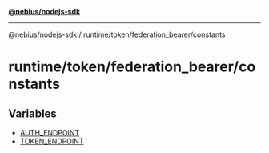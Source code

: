 [**@nebius/nodejs-sdk**](../../../../README.md)

***

[@nebius/nodejs-sdk](../../../../README.md) / runtime/token/federation\_bearer/constants

# runtime/token/federation\_bearer/constants

## Variables

- [AUTH\_ENDPOINT](variables/AUTH_ENDPOINT.md)
- [TOKEN\_ENDPOINT](variables/TOKEN_ENDPOINT.md)
